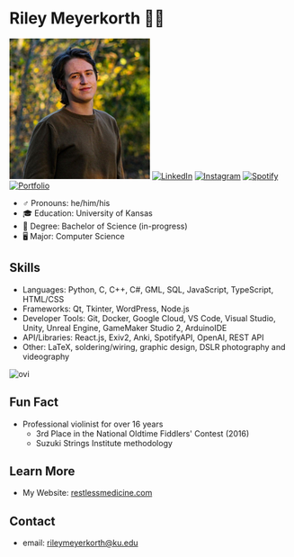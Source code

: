 # Riley Meyerkorth 👨‍💻

<img src="https://raw.githubusercontent.com/m-riley04/m-riley04/main/linkedin-photo.jpg" width="250px" height="250px" alt="professional picture of me"/>
<a href="https://www.linkedin.com/in/riley-meyerkorth/" target="_blank"><img src="https://img.shields.io/badge/LinkedIn-%230077B5.svg?&style=flat-square&logo=linkedin&logoColor=white" alt="LinkedIn"></a>
<a href="https://www.instagram.com/m.riley04/" target="_blank"><img src="https://img.shields.io/badge/Instagram-%23E4405F.svg?&style=flat-square&logo=instagram&logoColor=white" alt="Instagram"></a>
<a href="https://open.spotify.com/user/jw9kmb3zsr15u247o3sq0k26m?si=851ba7c4ff4540c4" target="_blank"><img src="https://img.shields.io/badge/Spotify-%231ED760.svg?&style=flat-square&logo=spotify&logoColor=white" alt="Spotify"></a>
<a href="https://restlessmedicine.com" target="_blank"><img src="" alt="Portfolio"></a>

<br/>

- ♂️ Pronouns: he/him/his
- 🎓 Education: University of Kansas
- 📜 Degree: Bachelor of Science (in-progress)
- 🖥️ Major: Computer Science

## Skills
- Languages: Python, C, C++, C#, GML, SQL, JavaScript, TypeScript, HTML/CSS
- Frameworks: Qt, Tkinter, WordPress, Node.js
- Developer Tools: Git, Docker, Google Cloud, VS Code, Visual Studio, Unity, Unreal Engine, GameMaker Studio 2, ArduinoIDE
- API/Libraries: React.js, Exiv2, Anki, SpotifyAPI, OpenAI, REST API
- Other: LaTeX, soldering/wiring, graphic design, DSLR photography and videography

<img src="https://github-readme-stats.vercel.app/api/top-langs?username=madushadhanushka&show_icons=true&locale=en&layout=compact&theme=chartreuse-dark" alt="ovi" />

## Fun Fact
- Professional violinist for over 16 years
    - 3rd Place in the National Oldtime Fiddlers' Contest (2016)
    - Suzuki Strings Institute methodology

## Learn More
- My Website: [restlessmedicine.com](https://restlessmedicine.com)

## Contact
- email: [rileymeyerkorth@ku.edu](mailto:rileymeyerkorth@ku.edu)

<!--
**m-riley04/m-riley04** is a ✨ _special_ ✨ repository because its `README.md` (this file) appears on your GitHub profile.

Here are some ideas to get you started:

- 🔭 I’m currently working on ...
- 🌱 I’m currently learning ...
- 👯 I’m looking to collaborate on ...
- 🤔 I’m looking for help with ...
- 💬 Ask me about ...
- 📫 How to reach me: ...
- 😄 Pronouns: ...
- ⚡ Fun fact: ...
-->
